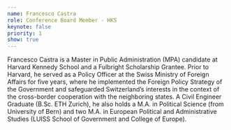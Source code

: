 ```yaml
---
name: Francesco Castra
role: Conference Board Member - HKS
keynote: false
priority: 1
show: true
---
```


Francesco Castra is a Master in Public Administration (MPA) candidate at Harvard Kennedy School and a Fulbright Scholarship Grantee. Prior to Harvard, he served as a Policy Officer at the Swiss Ministry of Foreign Affairs for five years, where he implemented the Foreign Policy Strategy of the Government and safeguarded Switzerland’s interests in the context of the cross-border cooperation with the neighboring states. A Civil Engineer Graduate (B.Sc. ETH Zurich), he also holds a M.A. in Political Science (from University of Bern) and two M.A. in European Political and Administrative Studies (LUISS School of Government and College of Europe).
